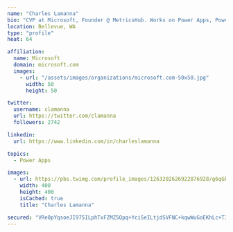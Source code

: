 ```yaml
---
name: "Charles Lamanna"
bio: "CVP at Microsoft, Founder @ MetricsHub. Works on Power Apps, Power Automate, Power Virtual Agent, Common Data Service and Dynamics 365."
location: Bellevue, WA
type: "profile"
heat: 64

affiliation:
  name: Microsoft
  domain: microsoft.com
  images:
    - url: "/assets/images/organizations/microsoft.com-50x50.jpg"
      width: 50
      height: 50

twitter:
  username: clamanna
  url: https://twitter.com/clamanna
  followers: 2742

linkedin:
  url: https://www.linkedin.com/in/charleslamanna

topics:
  - Power Apps

images:
  - url: https://pbs.twimg.com/profile_images/1263202626922876928/g6qGbHZ-_400x400.jpg
    width: 400
    height: 400
    isCached: true
    title: "Charles Lamanna"

secured: "VRe0pYqsoeJI975ILphTxFZMZ5Qpq+YciSeILtjdSVFNC+kqwWuGoEKhLc+T35n77blnbQ7/3m4SbbGGih9Sk9WgSbdyop2auriD5vgdis8SPYEPpTCt/SGagVc/lAaSGadbN2vkuaggMCHtwx753Ht9vq/emgdFFB+XVkVE5Kqkdq+4fn8dgc/dVkMB0dO+deCu4UVVfmf3s7gwKwfTW+BJgOWy25w1Ygo8nbnhnejsbpHfI9BF2BAg82t8DfhpOGAUjPDGLoAi1cDpnYKJJfaHAk5UGbz3ZYZf2f4h39YMCoIFUtz9G53cxJWqnvtexJlsMvm+D61koKua6+TBCZdLYxiZstSUgvtdHDbgUVJv5lCtC43sqf/T33WmqD7ZT3yGqmIpHNdyt6bOyijm38RmLraPbzWRwtlUibf+NTw=;NJo4pihQpSBB7EFWUD3KFA=="
---
```


